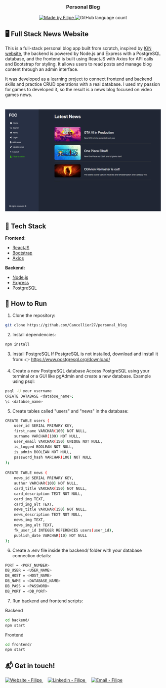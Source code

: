 <h3 align="center">
    <b>Personal Blog</b> 
</h3>

<p align="center">
  <a href="https://www.linkedin.com/in/filipe-cancellier-da-costa-8459ab160/">
    <img alt="Made by Filipe" src="https://img.shields.io/badge/made%20by-Filipe-brightgreen">
  </a>

  <img alt="GitHub language count" src="https://img.shields.io/badge/languages-6-brightgreen">
</p>

## 🖥️ Full Stack News Website


This is a full-stack personal blog app built from scratch, inspired by <a href="https://www.ign.com/uk" >IGN website</a>, the backend is powered by Node.js and Express with a PostgreSQL database, and the frontend is built using ReactJS with Axios for API calls and Bootstrap for styling. It allows users to read posts and manage blog content through an admin interface.

It was developed as a learning project to connect frontend and backend skills and practice CRUD operations with a real database. I used my passion for games to developed it, so the result is a news blog focused on video games news.


<h1 align="center">
<img alt="GitHub language count" src="/websiteTemplate.png">
</h1>

## 🚀 Tech Stack

**Frontend:**

- [ReactJS](https://reactjs.org/)
- [Bootstrap](https://getbootstrap.com/)
- [Axios](https://axios-http.com/)

**Backend:**

- [Node.js](https://nodejs.org/)
- [Express](https://expressjs.com/)
- [PostgreSQL](https://www.postgresql.org/)

## 🔧 How to Run

1. Clone the repository:

```bash
git clone https://github.com/Cancellier27/personal_blog
```

2. Install dependencies:
```bash
npm install
```

3. Install PostgreSQL
If PostgreSQL is not installed, download and install it from:
👉 https://www.postgresql.org/download/

4. Create a new PostgreSQL database
Access PostgreSQL using your terminal or a GUI like pgAdmin and create a new database. Example using psql:
```bash
psql -U your_username
CREATE DATABASE <databse_name>;
\c <databse_name>
```

5. Create tables called "users" and "news" in the database:

```bash
CREATE TABLE users (
    user_id SERIAL PRIMARY KEY,
    first_name VARCHAR(100) NOT NULL,
    surname VARCHAR(100) NOT NULL,
    user_email VARCHAR(150) UNIQUE NOT NULL,
    is_logged BOOLEAN NOT NULL,
    is_admin BOOLEAN NOT NULL,
    password_hash VARCHAR(100) NOT NULL
);

CREATE TABLE news (
    news_id SERIAL PRIMARY KEY,
    author VARCHAR(100) NOT NULL,
    card_title VARCHAR(150) NOT NULL,
    card_description TEXT NOT NULL,
    card_img TEXT,
    card_img_alt TEXT,
    news_title VARCHAR(150) NOT NULL,
    news_description TEXT NOT NULL,
    news_img TEXT,
    news_img_alt TEXT,
    fk_user_id INTEGER REFERENCES users(user_id),
    publish_date VARCHAR(10) NOT NULL
);
```

6. Create a .env file inside the backend/ folder with your database connection details:
```bash
PORT = <PORT_NUMBER>
DB_USER = <USER_NAME>
DB_HOST = <HOST_NAME>
DB_NAME = <DATABASE_NAME>
DB_PASS = <PASSWORD>
DB_PORT = <DB_PORT>
```

7. Run backend and frontend scripts:

Backend
```bash
cd backend/
npm start
```

Frontend
```bash
cd frontend/
npm start
```



## :mailbox_with_mail: Get in touch!

<a href="https://cancellier27.github.io/web-app-fc/" target="_blank" >
  <img alt="Website - Filipe" src="https://img.shields.io/badge/Website--%23F8952D?style=social">
</a>&nbsp;&nbsp;&nbsp;
<a href="https://www.linkedin.com/in/filipe-cancellier-da-costa-8459ab160/" target="_blank" >
  <img alt="Linkedin - Filipe" src="https://img.shields.io/badge/Linkedin--%23F8952D?style=social&logo=linkedin">
</a>&nbsp;&nbsp;&nbsp;
<a href="mailto:filipecancelliercosta@gmail.com" target="_blank" >
  <img alt="Email - Filipe" src="https://img.shields.io/badge/Email--%23F8952D?style=social&logo=gmail">
</a>

